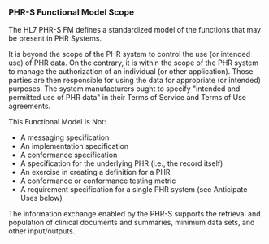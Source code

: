 ### PHR-S Functional Model Scope

The HL7 PHR-S FM defines a standardized model of the functions that may be present in PHR Systems.

It is beyond the scope of the PHR system to control the use (or intended use) of PHR data. On the contrary, it is within the scope of the PHR system to manage the authorization of an individual (or other application). Those parties are then responsible for using the data for appropriate (or intended) purposes. The system manufacturers ought to specify "intended and permitted use of PHR data" in their Terms of Service and Terms of Use agreements.

This Functional Model Is Not:

* A messaging specification
* An implementation specification
* A conformance specification
* A specification for the underlying PHR (i.e., the record itself)
* An exercise in creating a definition for a PHR
* A conformance or conformance testing metric
* A requirement specification for a single PHR system (see Anticipate Uses below)

The information exchange enabled by the PHR-S supports the retrieval and population of clinical documents and summaries, minimum data sets, and other input/outputs.
